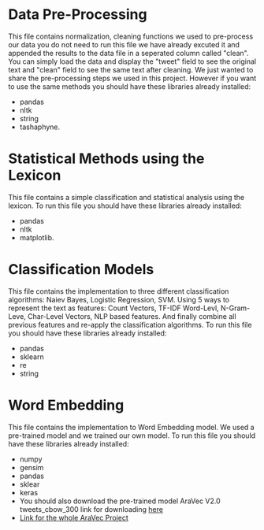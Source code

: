 # Data Pre-Processing

This file contains normalization, cleaning functions we used to pre-process our data
you do not need to run this file we have already excuted it and appended the results 
to the data file in a seperated column called "clean". You can simply load the data
and display the "tweet" field to see the original text and "clean" field to see
the same text after cleaning. We just wanted to share the pre-processing steps we used in this project.
However if you want to use the same methods you should have these libraries already installed:
* pandas
* nltk
* string
* tashaphyne.

# Statistical Methods using the Lexicon
This file contains a simple classification and statistical analysis using the lexicon.
To run this file you should have these libraries already installed:
* pandas
* nltk
* matplotlib.

# Classification Models

This file contains the implementation to three different classification algorithms:
Naiev Bayes, Logistic Regression, SVM. Using 5 ways to represent the text as features:
Count Vectors, TF-IDF Word-Levl, N-Gram-Leve, Char-Level Vectors, NLP based features.
And finally combine all previous features and re-apply the classification algorithms.
To run this file you should have these libraries already installed:
* pandas
* sklearn
* re
* string

# Word Embedding
This file contains the implementation to Word Embedding model. We used a pre-trained model
and we trained our own model.
To run this file you should have these libraries already installed:
* numpy
* gensim
* pandas
* sklear
* keras 
* You should also download the pre-trained model AraVec V2.0 tweets_cbow_300 link for downloading [here](https://archive.org/download/aravec2.0/tweet_cbow_300.zip)
* [Link for the whole AraVec Project](https://github.com/bakrianoo/aravec)
